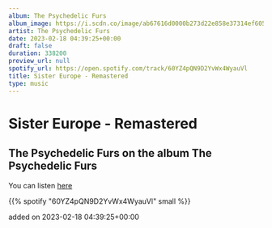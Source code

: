 ```yaml
---
album: The Psychedelic Furs
album_image: https://i.scdn.co/image/ab67616d0000b273d22e858e37314ef605434b1b
artist: The Psychedelic Furs
date: 2023-02-18 04:39:25+00:00
draft: false
duration: 338200
preview_url: null
spotify_url: https://open.spotify.com/track/60YZ4pQN9D2YvWx4WyauVl
title: Sister Europe - Remastered
type: music
---
```



# Sister Europe - Remastered

## The Psychedelic Furs on the album The Psychedelic Furs

You can listen [here](https://open.spotify.com/track/60YZ4pQN9D2YvWx4WyauVl)

{{% spotify "60YZ4pQN9D2YvWx4WyauVl" small %}}

added on 2023-02-18 04:39:25+00:00
